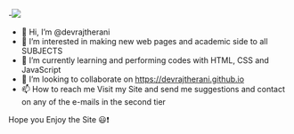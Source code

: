 -<a href="https://devrajtherani.github.io" target="_blank" rel="noopener noreferrer"><img src="https://raw.githubusercontent.com/devrajtherani/devrajtherani.github.io/main/icons/Dev%20-%20Copy%20(2).png"></a>
- 👋 Hi, I’m @devrajtherani
- 👀 I’m interested in making new web pages and academic side to all SUBJECTS
- 🌱 I’m currently learning and performing codes with HTML, CSS and JavaScript
- 💞️ I’m looking to collaborate on https://devrajtherani.github.io
- 📫 How to reach me 
                      Visit my Site and send me suggestions and contact on any of the e-mails in the second tier

Hope you Enjoy the Site 😃❗

<!---
devrajtherani/devrajtherani is a ✨ special ✨ repository because its `README.md` (this file) appears on your GitHub profile.
You can click the Preview link to take a look at your changes.
--->
